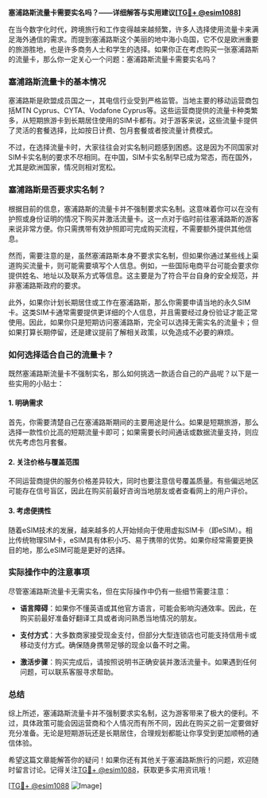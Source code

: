 **塞浦路斯流量卡需要实名吗？——详细解答与实用建议[[TG💪+ @esim1088](https://t.me/s/esim1088)]**

在当今数字化时代，跨境旅行和工作变得越来越频繁，许多人选择使用流量卡来满足海外通信的需求。而提到塞浦路斯这个美丽的地中海小岛国，它不仅是欧洲重要的旅游胜地，也是许多商务人士和学生的选择。如果你正在考虑购买一张塞浦路斯的流量卡，那么你一定关心一个问题：塞浦路斯流量卡需要实名吗？

### 塞浦路斯流量卡的基本情况

塞浦路斯是欧盟成员国之一，其电信行业受到严格监管。当地主要的移动运营商包括MTN Cyprus、CYTA、Vodafone Cyprus等。这些运营商提供的流量卡种类繁多，从短期旅游卡到长期居住使用的SIM卡都有。对于游客来说，这些流量卡提供了灵活的套餐选择，比如按日计费、包月套餐或者按流量计费模式。

不过，在选择流量卡时，大家往往会对实名制问题感到困惑。这是因为不同国家对SIM卡实名制的要求不尽相同。在中国，SIM卡实名制早已成为常态，而在国外，尤其是欧洲国家，情况则相对宽松。

### 塞浦路斯是否要求实名制？

根据目前的信息，塞浦路斯的流量卡并不强制要求实名制。这意味着你可以在没有护照或身份证明的情况下购买并激活流量卡。这一点对于临时前往塞浦路斯的游客来说非常方便。你只需携带有效护照即可完成购买流程，不需要额外提供其他信息。

然而，需要注意的是，虽然塞浦路斯本身不要求实名制，但如果你通过某些线上渠道购买流量卡，则可能需要填写个人信息。例如，一些国际电商平台可能会要求你提供姓名、地址以及联系方式等信息。这主要是为了符合平台自身的安全规范，并非塞浦路斯政府的要求。

此外，如果你计划长期居住或工作在塞浦路斯，那么你需要申请当地的永久SIM卡。这类SIM卡通常需要提供更详细的个人信息，并且需要经过身份验证才能正常使用。因此，如果你只是短期访问塞浦路斯，完全可以选择无需实名的流量卡；但如果打算长期停留，还是建议提前了解相关政策，以免造成不必要的麻烦。

### 如何选择适合自己的流量卡？

既然塞浦路斯流量卡不强制实名，那么如何挑选一款适合自己的产品呢？以下是一些实用的小贴士：

#### 1. 明确需求
首先，你需要清楚自己在塞浦路斯期间的主要用途是什么。如果是短期旅游，那么选择一款性价比高的短期流量卡即可；如果需要长时间通话或数据流量支持，则应优先考虑包月套餐。

#### 2. 关注价格与覆盖范围
不同运营商提供的服务价格差异较大，同时也要注意信号覆盖质量。有些偏远地区可能存在信号盲区，因此在购买前最好咨询当地朋友或者查看网上的用户评价。

#### 3. 考虑便携性
随着eSIM技术的发展，越来越多的人开始倾向于使用虚拟SIM卡（即eSIM）。相比传统物理SIM卡，eSIM具有体积小巧、易于携带的优势。如果你经常需要更换目的地，那么eSIM可能是更好的选择。

### 实际操作中的注意事项

尽管塞浦路斯流量卡无需实名，但在实际操作中仍有一些细节需要注意：

- **语言障碍**：如果你不懂英语或其他官方语言，可能会影响沟通效率。因此，在购买前最好准备好翻译工具或者询问熟悉当地情况的朋友。
  
- **支付方式**：大多数商家接受现金支付，但部分大型连锁店也可能支持信用卡或移动支付方式。确保随身携带足够的现金以备不时之需。

- **激活步骤**：购买完成后，请按照说明书正确安装并激活流量卡。如果遇到任何问题，可以联系客服寻求帮助。

### 总结

综上所述，塞浦路斯流量卡并不强制要求实名制，这为游客带来了极大的便利。不过，具体政策可能会因运营商和个人情况而有所不同，因此在购买之前一定要做好充分准备。无论是短期游玩还是长期居住，合理规划都能让你享受到更加顺畅的通信体验。

希望这篇文章能解答你的疑问！如果你还有其他关于塞浦路斯旅行的问题，欢迎随时留言讨论。记得关注[TG💪+ @esim1088](https://t.me/s/esim1088)，获取更多实用资讯哦！

[[TG💪+ @esim1088](https://t.me/s/esim1088) ![Image](https://i.postimg.cc/4NQfJmqS/Snipaste-2025-05-13-00-14-12.png)]